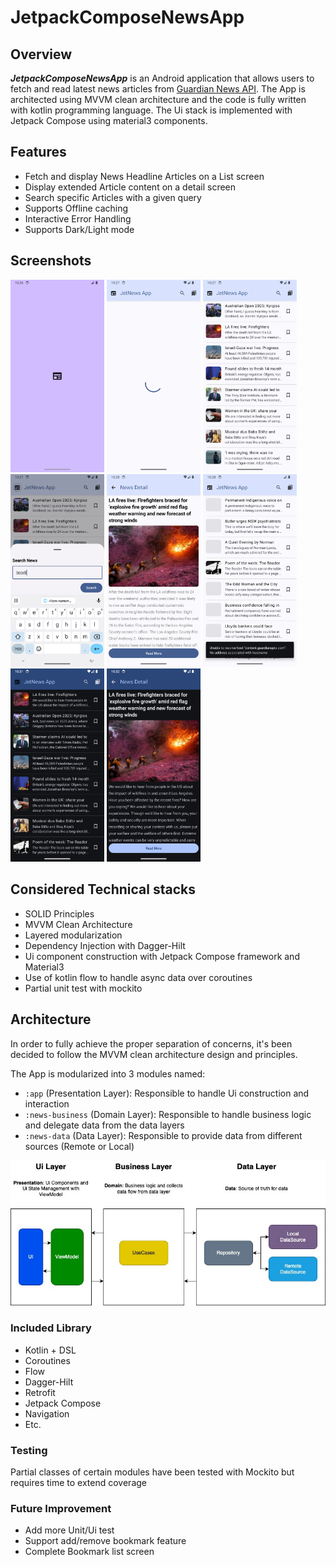 # JetpackComposeNewsApp

## Overview

**_JetpackComposeNewsApp_** is an Android application that allows users to fetch and read latest news articles from [Guardian News API](https://open-platform.theguardian.com/access/). The App is architected using MVVM clean architecture and the code is fully written with kotlin programming language. The Ui stack is implemented with Jetpack Compose using material3 components.

## Features

- Fetch and display News Headline Articles on a List screen
- Display extended Article content on a detail screen 
- Search specific Articles with a given query
- Supports Offline caching
- Interactive Error Handling
- Supports Dark/Light mode

## Screenshots

<img alt="SplashScreen" src="assets/screenshots/1-splash.png" width="150">
<img alt="LoadingScreen" src="assets/screenshots/2-home-loader.png" width="150">
<img alt="ArticleListScreen" src="assets/screenshots/3-result-list.png" width="150">
<img alt="ArticleSearchPopup" src="assets/screenshots/4-search-popup.png" width="150">
<img alt="ArticleDetailScreen" src="assets/screenshots/5-item-detail.png" width="150">
<img alt="ErrorMessageSnackBar" src="assets/screenshots/6-error-snack-messsage.png" width="150">
<img alt="ArticleListDarkScreen" src="assets/screenshots/7-list-dark-mode.png" width="150">
<img alt="ArticleDetailDarkScreen" src="assets/screenshots/8-detail-dark-mode.png" width="150">

## Considered Technical stacks

- SOLID Principles
- MVVM Clean Architecture
- Layered modularization
- Dependency Injection with Dagger-Hilt
- Ui component construction with Jetpack Compose framework and Material3
- Use of kotlin flow to handle async data over coroutines
- Partial unit test with mockito

## Architecture

In order to fully achieve the proper separation of concerns, it's been decided to follow the MVVM clean architecture design and principles.

The App is modularized into 3 modules named:
- `:app` (Presentation Layer): Responsible to handle Ui construction and interaction
- `:news-business` (Domain Layer): Responsible to handle business logic and delegate data from the data layers
- `:news-data` (Data Layer): Responsible to provide data from different sources (Remote or Local)

![Architecture Design](assets/images/mvvm-clean-architecture-diagram.jpg)

### Included Library

- Kotlin + DSL
- Coroutines
- Flow
- Dagger-Hilt
- Retrofit
- Jetpack Compose
- Navigation
- Etc.

### Testing

Partial classes of certain modules have been tested with Mockito but requires time to extend coverage

### Future Improvement

- Add more Unit/Ui test
- Support add/remove bookmark feature
- Complete Bookmark list screen

